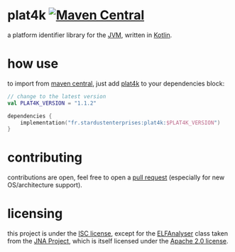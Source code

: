# plat4k [![Maven Central](https://maven-badges.herokuapp.com/maven-central/fr.stardustenterprises/plat4k/badge.svg)](https://maven-badges.herokuapp.com/maven-central/fr.stardustenterprises/plat4k)

a platform identifier library for the 
[JVM](https://adoptium.net), written in [Kotlin](https://kotlinlang.org).

# how use
to import from [maven central](https://repo1.maven.org/maven2/), just add
[plat4k](https://github.com/stardust-enterprises/plat4k) to your dependencies block:
```kotlin
// change to the latest version
val PLAT4K_VERSION = "1.1.2" 

dependencies {
    implementation("fr.stardustenterprises:plat4k:$PLAT4K_VERSION")
}
```

# contributing
contributions are open, feel free to open a [pull request](https://github.com/stardust-enterprises/plat4k/pull/new) (especially for new OS/architecture support).

# licensing
this project is under the [ISC license](https://github.com/stardust-enterprises/plat4k/blob/trunk/LICENSE),
except for the [ELFAnalyser](https://github.com/stardust-enterprises/plat4k/tree/trunk/src/main/java/com/sun/jna/ELFAnalyser.java)
class taken from the [JNA Project](https://github.com/java-native-access/jna/), which is itself licensed under the 
[Apache 2.0 license](http://www.apache.org/licenses/).
